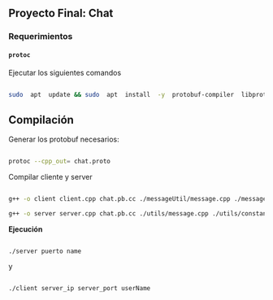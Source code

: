 ## Proyecto Final:  Chat 


  

  

### Requerimientos
  

####  `protoc`


Ejecutar los siguientes comandos

```bash

sudo  apt  update && sudo  apt  install  -y  protobuf-compiler  libprotobuf-dev

```



## Compilación

Generar los protobuf necesarios:

  
```bash

protoc --cpp_out= chat.proto

```

  

Compilar cliente y server

 

```bash

g++ -o client client.cpp chat.pb.cc ./messageUtil/message.cpp ./messageUtil/constants.h -lprotobuf

g++ -o server server.cpp chat.pb.cc ./utils/message.cpp ./utils/constants.h -lpthread -lprotobuf
```

  
**Ejecución**

```

./server puerto name

```

y

  

```bash

./client server_ip server_port userName

```
